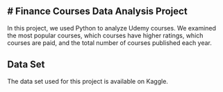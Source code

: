 ## # Finance Courses Data Analysis Project

In this project, we used Python to analyze Udemy courses. We examined the most popular courses, which courses have higher ratings, which courses are paid, and the total number of courses published each year.

## Data Set  
The data set used for this project is available on Kaggle.
